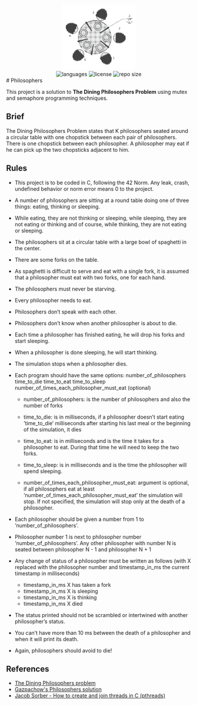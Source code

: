 <div align="center">
  <img src=".github/assets/philosophers.png" width="200px" />
</div>
<div align="center">
  <img src="https://img.shields.io/github/languages/count/vcwild/philosophers?color=%23E96418&style=flat-square" alt="languages" />
  <img src="https://img.shields.io/github/license/vcwild/philosophers?color=%23E96418&style=flat-square" alt="license" />
  <img src="https://img.shields.io/github/repo-size/vcwild/philosophers?color=%23E96418&style=flat-square" alt="repo size" />
</div>
# Philosophers

This project is a solution to **The Dining Philosophers Problem** using mutex and semaphore programming techniques.

## Brief

The Dining Philosophers Problem states that K philosophers seated around a circular table with one chopstick between each pair of philosophers. There is one chopstick between each philosopher. A philosopher may eat if he can pick up the two chopsticks adjacent to him.

## Rules

- This project is to be coded in C, following the 42 Norm. Any leak, crash, undefined behavior or norm error means 0 to the project.

- A number of philosophers are sitting at a round table doing one of three things: eating, thinking or sleeping.

- While eating, they are not thinking or sleeping, while sleeping, they are not eating or thinking and of course, while thinking, they are not eating or sleeping.

- The philosophers sit at a circular table with a large bowl of spaghetti in the center.
- There are some forks on the table.

- As spaghetti is difficult to serve and eat with a single fork, it is assumed that a philosopher must eat with two forks, one for each hand.

- The philosophers must never be starving.

- Every philosopher needs to eat.

- Philosophers don’t speak with each other.

- Philosophers don’t know when another philosopher is about to die.

- Each time a philosopher has finished eating, he will drop his forks and start sleeping.

- When a philosopher is done sleeping, he will start thinking.

- The simulation stops when a philosopher dies.

- Each program should have the same options: number_of_philosophers time_to_die time_to_eat time_to_sleep number_of_times_each_philosopher_must_eat (optional)

  - number_of_philosophers: is the number of philosophers and also the number of forks

  - time_to_die: is in milliseconds, if a philosopher doesn’t start eating ’time_to_die’ milliseconds after starting his last meal or the beginning of the simulation, it dies

  - time_to_eat: is in milliseconds and is the time it takes for a philosopher to eat. During that time he will need to keep the two forks.

  - time_to_sleep: is in milliseconds and is the time the philosopher will spend sleeping.

  - number_of_times_each_philosopher_must_eat: argument is optional, if all philosophers eat at least ’number_of_times_each_philosopher_must_eat’ the simulation will stop. If not specified, the simulation will stop only at the death of a philosopher.

- Each philosopher should be given a number from 1 to ’number_of_philosophers’.

- Philosopher number 1 is next to philosopher number ’number_of_philosophers’. Any other philosopher with number N is seated between philosopher N - 1 and philosopher N + 1

- Any change of status of a philosopher must be written as follows (with X replaced with the philosopher number and timestamp_in_ms the current timestamp in milliseconds)
  - timestamp_in_ms X has taken a fork
  - timestamp_in_ms X is sleeping
  - timestamp_in_ms X is thinking
  - timestamp_in_ms X died

- The status printed should not be scrambled or intertwined with another philosopher’s status.

- You can’t have more than 10 ms between the death of a philosopher and when it
will print its death.

- Again, philosophers should avoid to die!

## References

- [The Dining Philosophers problem](https://en.wikipedia.org/wiki/Dining_philosophers_problem)
- [Gazpachow's Philosophers solution](https://github.com/Gaspachow/philosophers-42)
- [Jacob Sorber - How to create and join threads in C (pthreads)](https://www.youtube.com/watch?v=uA8X5zNOGw8)
